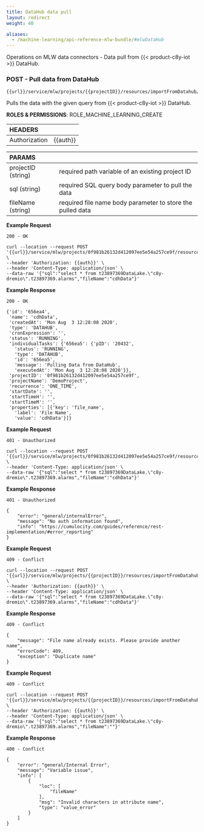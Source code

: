 ```yaml
---
title: DataHub data pull
layout: redirect
weight: 40

aliases:
  - /machine-learning/api-reference-mlw-bundle/#mlwDataHub
---
```


Operations on MLW data connectors - Data pull from {{< product-c8y-iot >}} DataHub.

### POST - Pull data from DataHub

```
{{url}}/service/mlw/projects/{{projectID}}/resources/importFromDatahub/data
```

Pulls the data with the given query from {{< product-c8y-iot >}} DataHub.

**ROLES & PERMISSIONS**: ROLE_MACHINE_LEARNING_CREATE

|HEADERS||
|:---|:---|
|Authorization|{{auth}}

|PARAMS||
|:---|:---|
|projectID (string)| required path variable of an existing project ID
|sql (string)| required SQL query body parameter to pull the data
|fileName (string)| required file name body parameter to store the pulled data

**Example Request**

```
200 - OK

curl --location --request POST '{{url}}/service/mlw/projects/0f981b26132d412097ee5e54a257ce9f/resources/importFromDatahub/data' \
--header 'Authorization: {{auth}}' \
--header 'Content-Type: application/json' \
--data-raw '{"sql":"select * from t23897369DataLake.\"c8y-dremio\".t23897369.alarms","fileName":"cdhData"}'
```

**Example Response**

```
200 - OK

{'id': '656ea4',
 'name': 'cdhData',
 'createdAt': 'Mon Aug  3 12:28:08 2020',
 'type': 'DATAHUB',
 'cronExpression': '',
 'status': 'RUNNING',
 'individualTasks': {'656ea5': {'pID': '20432',
   'status': 'RUNNING',
   'type': 'DATAHUB',
   'id': '656ea5',
   'message': 'Pulling Data from DataHub',
   'executedAt': 'Mon Aug  3 12:28:08 2020'}},
 'projectID': '0f981b26132d412097ee5e54a257ce9f',
 'projectName': 'DemoProject',
 'recurrence': 'ONE_TIME',
 'startDate': '',
 'startTimeH': '',
 'startTimeM': '',
 'properties': [{'key': 'file_name',
   'label': 'File Name',
   'value': 'cdhData'}]}
```

**Example Request**

```
401 - Unauthorized

curl --location --request POST '{{url}}/service/mlw/projects/0f981b26132d412097ee5e54a257ce9f/resources/importFromDatahub/data' \
--header 'Content-Type: application/json' \
--data-raw '{"sql":"select * from t23897369DataLake.\"c8y-dremio\".t23897369.alarms","fileName":"cdhData"}'
```

**Example Response**

```
401 - Unauthorized

{
    "error": "general/internalError",
    "message": "No auth information found",
    "info": "https://cumulocity.com/guides/reference/rest-implementation/#error_reporting"
}
```

**Example Request**

```
409 - Conflict

curl --location --request POST '{{url}}/service/mlw/projects/{{projectID}}/resources/importFromDatahub/data' \
--header 'Authorization: {{auth}}' \
--header 'Content-Type: application/json' \
--data-raw '{"sql":"select * from t23897369DataLake.\"c8y-dremio\".t23897369.alarms","fileName":"cdhData"}'
```

**Example Response**

```
409 - Conflict

{
    "message": "File name already exists. Please provide another name",
    "errorCode": 409,
    "exception": "Duplicate name"
}
```
**Example Request**

```
409 - Conflict

curl --location --request POST '{{url}}/service/mlw/projects/{{projectID}}/resources/importFromDatahub/data' \
--header 'Authorization: {{auth}}' \
--header 'Content-Type: application/json' \
--data-raw '{"sql":"select * from t23897369DataLake.\"c8y-dremio\".t23897369.alarms","fileName":""}'
```


**Example Response**

```
400 - Conflict

{
    "error": "general/Internal Error",
    "message": "Variable issue",
    "info": [
        {
            "loc": [
                "fileName"
            ],
            "msg": "Invalid characters in attribute name",
            "type": "value_error"
        }
    ]
}
```